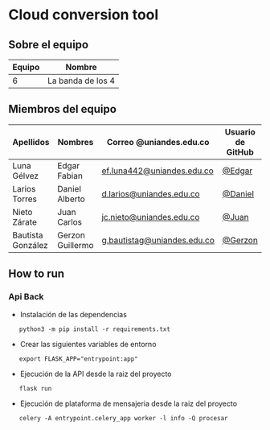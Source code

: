 # Cloud conversion tool

## Sobre el equipo

| Equipo | Nombre |
| ------ | ------ |
| 6 | La banda de los 4 |

## Miembros del equipo

| Apellidos | Nombres | Correo @uniandes.edu.co | Usuario de GitHub | 
| --------- | ------- | ---------------- | ----------------- |
| Luna Gélvez | Edgar Fabian | ef.luna442@uniandes.edu.co | [@Edgar](https://github.com/EdgarLunaG-442) | 
| Larios Torres | Daniel Alberto | d.larios@uniandes.edu.co | [@Daniel](https://github.com/dlariosuniandes) | 
| Nieto Zárate | Juan Carlos | jc.nieto@uniandes.edu.co | [@Juan](https://github.com/jc-nieto) | 
| Bautista González | Gerzon Guillermo | g.bautistag@uniandes.edu.co | [@Gerzon](https://github.com/Gerzon-MISO) | 

## How to run

### Api Back
- Instalación de las dependencias
```	
   python3 -m pip install -r requirements.txt 	
```
- Crear las siguientes variables de entorno 

```	
   export FLASK_APP="entrypoint:app"
```
- Ejecución de la API desde la raiz del proyecto
```	
   flask run
```
- Ejecución de plataforma de mensajeria desde la raiz del proyecto
```
   celery -A entrypoint.celery_app worker -l info -Q procesar
```